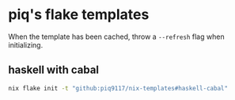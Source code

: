 # piq's flake templates
When the template has been cached, throw a `--refresh` flag when initializing.

## haskell with cabal

``` sh
nix flake init -t "github:piq9117/nix-templates#haskell-cabal"
```

